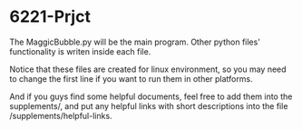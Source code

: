 # 6221-Prjct

The MaggicBubble.py will be the main program.
Other python files' functionality is writen inside each file.

Notice that these files are created for linux environment, so
you may need to change the first line if you want to run them
in other platforms.

And if you guys find some helpful documents, feel free to add them into 
the supplements/, and put any helpful links with short descriptions into the file /supplements/helpful-links.
